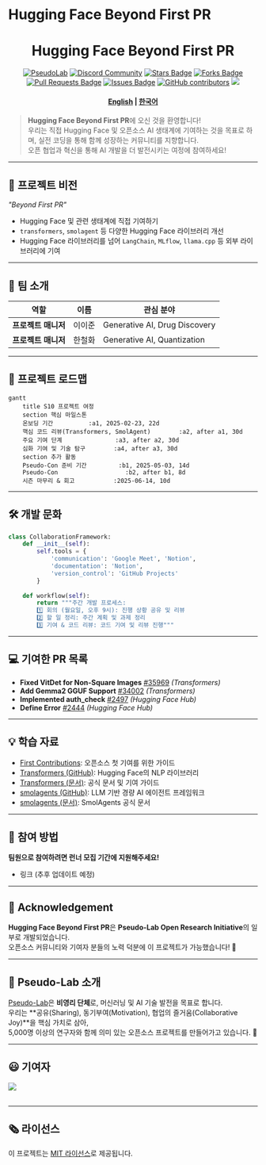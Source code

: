 # Hugging Face Beyond First PR

<h1 align="center"> Hugging Face Beyond First PR </h1>

<div align="center">
<a href="https://pseudo-lab.com"><img src="https://img.shields.io/badge/PseudoLab-S10-3776AB" alt="PseudoLab"/></a>
<a href="https://discord.gg/EPurkHVtp2"><img src="https://img.shields.io/badge/Discord-BF40BF" alt="Discord Community"/></a>
<a href="https://github.com/Pseudo-Lab/10th-template/stargazers"><img src="https://img.shields.io/github/stars/Pseudo-Lab/Hugging-Face-Beyond-First-PR" alt="Stars Badge"/></a>
<a href="https://github.com/Pseudo-Lab/10th-template/network/members"><img src="https://img.shields.io/github/forks/Pseudo-Lab/Hugging-Face-Beyond-First-PR" alt="Forks Badge"/></a>
<a href="https://github.com/Pseudo-Lab/10th-template/pulls"><img src="https://img.shields.io/github/issues-pr/Pseudo-Lab/Hugging-Face-Beyond-First-PR" alt="Pull Requests Badge"/></a>
<a href="https://github.com/Pseudo-Lab/10th-template/issues"><img src="https://img.shields.io/github/issues/Pseudo-Lab/Hugging-Face-Beyond-First-PR" alt="Issues Badge"/></a>
<a href="https://github.com/Pseudo-Lab/10th-template/graphs/contributors"><img alt="GitHub contributors" src="https://img.shields.io/github/contributors/Pseudo-Lab/Hugging-Face-Beyond-First-PR?color=2b9348"></a>
<a href="https://hits.seeyoufarm.com"><img src="https://hits.seeyoufarm.com/api/count/incr/badge.svg?url=https%3A%2F%2Fgithub.com%2Fpseudo-lab%2FHugging-Face-Beyond-First-PR&count_bg=%2379C83D&title_bg=%23555555&icon=&icon_color=%23E7E7E7&title=hits&edge_flat=false"/></a>
</div>

<h4 align="center">
<p>
<a href="https://github.com/Pseudo-Lab/Hugging-Face-Beyond-First-PR/blob/main/README.md">English</a> |
<a href="https://github.com/Pseudo-Lab/Hugging-Face-Beyond-First-PR/blob/main/README_ko.md">한국어</a>
<p>
</h4>

> **Hugging Face Beyond First PR**에 오신 것을 환영합니다!  
> 우리는 직접 Hugging Face 및 오픈소스 AI 생태계에 기여하는 것을 목표로 하며, 실전 코딩을 통해 함께 성장하는 커뮤니티를 지향합니다.  
> 오픈 협업과 혁신을 통해 AI 개발을 더 발전시키는 여정에 참여하세요!

---

## 🌟 프로젝트 비전
_"Beyond First PR"_  
- Hugging Face 및 관련 생태계에 직접 기여하기  
- `transformers`, `smolagent` 등 다양한 Hugging Face 라이브러리 개선  
- Hugging Face 라이브러리를 넘어 `LangChain`, `MLflow`, `llama.cpp` 등 외부 라이브러리에 기여  

---

## 🧑 팀 소개

| 역할             | 이름 | 관심 분야 |
|---------------|------|-----------------------------|
| **프로젝트 매니저** | 이이준 | Generative AI, Drug Discovery |
| **프로젝트 매니저** | 한철화 | Generative AI, Quantization |

---

## 🚀 프로젝트 로드맵
```mermaid
gantt
    title S10 프로젝트 여정
    section 핵심 마일스톤
    온보딩 기간          :a1, 2025-02-23, 22d
    핵심 코드 리뷰(Transformers, SmolAgent)        :a2, after a1, 30d
    주요 기여 단계               :a3, after a2, 30d
    심화 기여 및 기술 탐구        :a4, after a3, 30d
    section 추가 활동
    Pseudo-Con 준비 기간         :b1, 2025-05-03, 14d
    Pseudo-Con                   :b2, after b1, 8d
    시즌 마무리 & 회고           :2025-06-14, 10d
```

---

## 🛠️ 개발 문화
```python
class CollaborationFramework:
    def __init__(self):
        self.tools = {
            'communication': 'Google Meet', 'Notion',
            'documentation': 'Notion',
            'version_control': 'GitHub Projects'
        }
    
    def workflow(self):
        return """주간 개발 프로세스:
        1️⃣ 회의 (월요일, 오후 9시): 진행 상황 공유 및 리뷰
        2️⃣ 할 일 정리: 주간 계획 및 과제 정리
        3️⃣ 기여 & 코드 리뷰: 코드 기여 및 리뷰 진행"""
```

---

## 💻 기여한 PR 목록

- **Fixed VitDet for Non-Square Images** [#35969](https://github.com/huggingface/transformers/pull/35969) *(Transformers)*  
- **Add Gemma2 GGUF Support** [#34002](https://github.com/huggingface/transformers/pull/34002) *(Transformers)*  
- **Implemented auth_check** [#2497](https://github.com/huggingface/huggingface_hub/pull/2497) *(Hugging Face Hub)*  
- **Define Error** [#2444](https://github.com/huggingface/huggingface_hub/pull/2444) *(Hugging Face Hub)*  

---

## 💡 학습 자료
- [First Contributions](https://github.com/firstcontributions/first-contributions): 오픈소스 첫 기여를 위한 가이드  
- [Transformers (GitHub)](https://github.com/huggingface/transformers): Hugging Face의 NLP 라이브러리  
- [Transformers (문서)](https://huggingface.co/docs/transformers/index): 공식 문서 및 기여 가이드  
- [smolagents (GitHub)](https://github.com/huggingface/smolagents): LLM 기반 경량 AI 에이전트 프레임워크  
- [smolagents (문서)](https://huggingface.co/docs/smolagents/index): SmolAgents 공식 문서  

---

## 🌱 참여 방법
**팀원으로 참여하려면 런너 모집 기간에 지원해주세요!**  
- 링크 (추후 업데이트 예정)

---

## 🙏 Acknowledgement

**Hugging Face Beyond First PR**은 **Pseudo-Lab Open Research Initiative**의 일부로 개발되었습니다.  
오픈소스 커뮤니티와 기여자 분들의 노력 덕분에 이 프로젝트가 가능했습니다! 🎉  

---

## 👋 Pseudo-Lab 소개

[Pseudo-Lab](https://pseudo-lab.com/)은 **비영리 단체**로, 머신러닝 및 AI 기술 발전을 목표로 합니다.  
우리는 **공유(Sharing), 동기부여(Motivation), 협업의 즐거움(Collaborative Joy)**을 핵심 가치로 삼아,  
5,000명 이상의 연구자와 함께 의미 있는 오픈소스 프로젝트를 만들어가고 있습니다. 🚀  

---

## 😃 기여자
<a href="https://github.com/Pseudo-Lab/Hugging-Face-Beyond-First-PR/graphs/contributors">
  <img src="https://contrib.rocks/image?repo=Pseudo-Lab/Hugging-Face-Beyond-First-PR" />
</a>
<br><br>

---

## 🗞 라이선스

이 프로젝트는 [MIT 라이선스](https://opensource.org/licenses/MIT)로 제공됩니다.  
